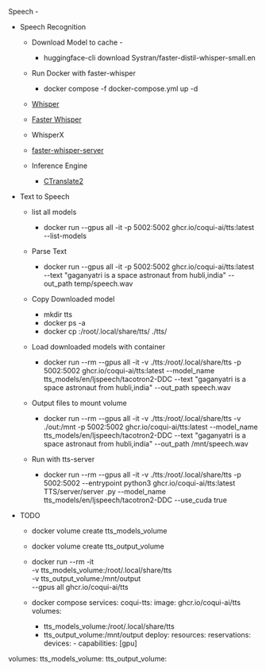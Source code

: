 Speech - 

- Speech Recognition
    - Download Model to cache - 
        - huggingface-cli download Systran/faster-distil-whisper-small.en
    - Run Docker with faster-whisper
        - docker compose -f docker-compose.yml up -d


    - [Whisper](https://github.com/openai/whisper)
    - [Faster Whisper](https://github.com/SYSTRAN/faster-whisper)
    - WhisperX
    - [faster-whisper-server](https://github.com/fedirz/faster-whisper-server)

    - Inference Engine 
        - [CTranslate2](https://github.com/OpenNMT/CTranslate2/)

- Text to Speech
    - list all models
        -  docker run --gpus all -it -p 5002:5002 ghcr.io/coqui-ai/tts:latest --list-models
    - Parse Text 
        - docker run --gpus all -it -p 5002:5002 ghcr.io/coqui-ai/tts:latest --text "gaganyatri is a space astronaut from hubli,india" --out_path temp/speech.wav
    - Copy Downloaded model
        - mkdir tts
        - docker ps -a
        - docker cp <container-id>:/root/.local/share/tts/ ./tts/
    - Load downloaded models with container
        -  docker run --rm --gpus all -it -v ./tts:/root/.local/share/tts -p 5002:5002 ghcr.io/coqui-ai/tts:latest --model_name tts_models/en/ljspeech/tacotron2-DDC --text "gaganyatri is a space astronaut from hubli,india" --out_path speech.wav 

    - Output files to mount volume
        - docker run --rm --gpus all -it -v ./tts:/root/.local/share/tts -v ./out:/mnt -p 5002:5002 ghcr.io/coqui-ai/tts:latest --model_name tts_models/en/ljspeech/tacotron2-DDC --text "gaganyatri is a space astronaut from hubli,india" --out_path /mnt/speech.wav 

    - Run with tts-server
        -  docker run --rm --gpus all -it -v ./tts:/root/.local/share/tts  -p 5002:5002 --entrypoint python3  ghcr.io/coqui-ai/tts:latest TTS/server/server
.py --model_name tts_models/en/ljspeech/tacotron2-DDC --use_cuda true


- TODO
    - docker volume create tts_models_volume
    - docker volume create tts_output_volume

    - docker run --rm -it \
    -v tts_models_volume:/root/.local/share/tts \
    -v tts_output_volume:/mnt/output \
    --gpus all ghcr.io/coqui-ai/tts

    - docker compose 
services:
  coqui-tts:
    image: ghcr.io/coqui-ai/tts
    volumes:
      - tts_models_volume:/root/.local/share/tts
      - tts_output_volume:/mnt/output
    deploy:
      resources:
        reservations:
          devices:
            - capabilities: [gpu]

volumes:
  tts_models_volume:
  tts_output_volume:
